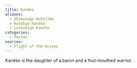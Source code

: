 ```yaml
---
title: Kanéko
aliases:
  - Shimusogo Rutejìmo
  - Kosobyo Kanéko
  - Lurkuklan Kanéko
categories:
  - Person
sources:
  - Flight of the Scions
---
```


Kanéko is the daughter of a baron and a foul-mouthed warrior.
